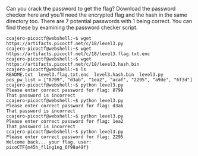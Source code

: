 Can you crack the password to get the flag?
Download the password checker here and you'll need the encrypted flag and the hash in the same directory too.
There are 7 potential passwords with 1 being correct. You can find these by examining the password checker script.

	ccajero-picoctf@webshell:~$ wget https://artifacts.picoctf.net/c/18/level3.py
	ccajero-picoctf@webshell:~$ wget https://artifacts.picoctf.net/c/18/level3.flag.txt.enc
	ccajero-picoctf@webshell:~$ wget https://artifacts.picoctf.net/c/18/level3.hash.bin
	ccajero-picoctf@webshell:~$ ls
	README.txt  level3.flag.txt.enc  level3.hash.bin  level3.py
	pos_pw_list = ["8799", "d3ab", "1ea2", "acaf", "2295", "a9de", "6f3d"]
	ccajero-picoctf@webshell:~$ python level3.py
	Please enter correct password for flag: 8799
	That password is incorrect
	ccajero-picoctf@webshell:~$ python level3.py
	Please enter correct password for flag: d3ab
	That password is incorrect
	ccajero-picoctf@webshell:~$ python level3.py
	Please enter correct password for flag: 1ea2
	That password is incorrect
	ccajero-picoctf@webshell:~$ python level3.py
	Please enter correct password for flag: 2295
	Welcome back... your flag, user:
	picoCTF{m45h_fl1ng1ng_6f98a49f}
